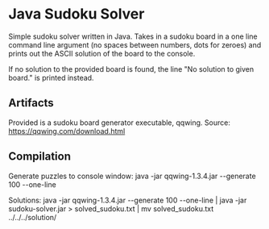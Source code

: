 # Java Sudoku Solver
Simple sudoku solver written in Java.
Takes in a sudoku board in a one line command line argument (no spaces between numbers, dots for zeroes) and prints out
the ASCII solution of the board to the console.

If no solution to the provided board is found, the line "No solution to given board." is printed instead.

## Artifacts
Provided is a sudoku board generator executable, qqwing. Source: https://qqwing.com/download.html

## Compilation
Generate puzzles to console window: java -jar qqwing-1.3.4.jar --generate 100 --one-line

Solutions: java -jar qqwing-1.3.4.jar --generate 100 --one-line | java -jar sudoku-solver.jar > solved_sudoku.txt | mv solved_sudoku.txt ../../../solution/

